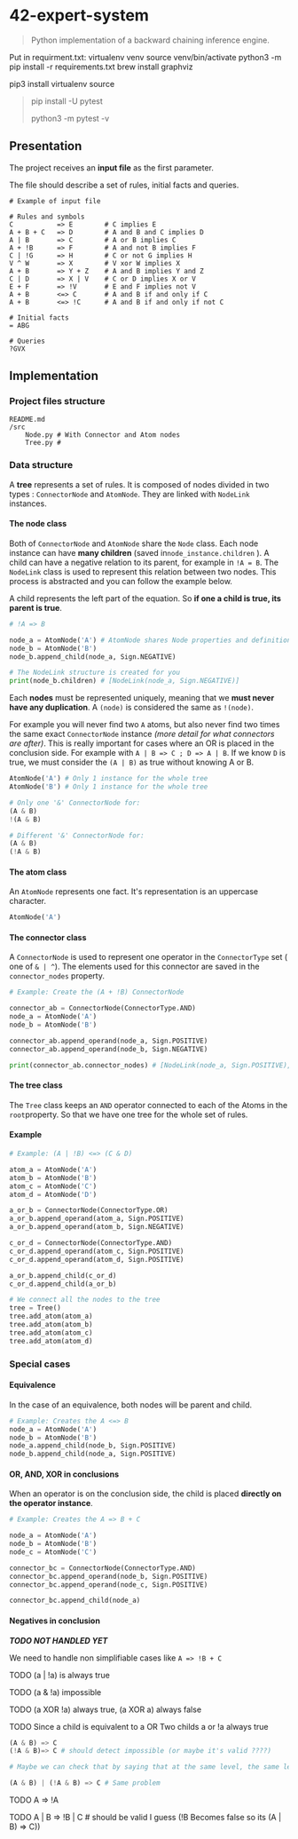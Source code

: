 # 42-expert-system

> Python implementation of a backward chaining inference engine.


Put in requirment.txt:
virtualenv venv
source venv/bin/activate
python3 -m pip install -r requirements.txt
brew install graphviz
	
pip3 install virtualenv
source
> pip install -U pytest
>
>python3 -m pytest -v

## Presentation

The project receives an **input file** as the first parameter.

The file should describe a set of rules, initial facts and queries.

```
# Example of input file

# Rules and symbols
C           => E        # C implies E
A + B + C   => D        # A and B and C implies D
A | B       => C        # A or B implies C
A + !B      => F        # A and not B implies F
C | !G      => H        # C or not G implies H
V ^ W       => X        # V xor W implies X
A + B       => Y + Z    # A and B implies Y and Z
C | D       => X | V    # C or D implies X or V
E + F       => !V       # E and F implies not V
A + B       <=> C       # A and B if and only if C
A + B       <=> !C      # A and B if and only if not C

# Initial facts
= ABG

# Queries
?GVX
```

## Implementation

### Project files structure

```
README.md
/src
    Node.py # With Connector and Atom nodes
    Tree.py #
```

### Data structure

A **tree** represents a set of rules. It is composed of nodes divided in two types : `ConnectorNode` and `AtomNode`. They are linked with `NodeLink` instances.

#### The node class

Both of `ConnectorNode` and `AtomNode` share the `Node` class. Each node instance can have **many children** (saved in`node_instance.children` ). A child can have a negative relation to its parent, for example in `!A = B`. The `NodeLink` class is used to represent this relation between two nodes. This process is abstracted and you can follow the example below.

A child represents the left part of the equation. So **if one a child is true, its parent is true**.

```python
# !A => B

node_a = AtomNode('A') # AtomNode shares Node properties and definitions
node_b = AtomNode('B')
node_b.append_child(node_a, Sign.NEGATIVE)

# The NodeLink structure is created for you
print(node_b.children) # [NodeLink(node_a, Sign.NEGATIVE)]
```

Each **nodes** must be represented uniquely, meaning that we **must never have any duplication**. A `(node)` is considered the same as `!(node)`.

For example you will never find two `A` atoms, but also never find two times the same exact `ConnectorNode` instance  *(more detail for what connectors are after)*. This is really important for cases where an OR is placed in the conclusion side. For example with `A | B => C ; D => A | B`. If we know `D` is true, we must consider the `(A | B)` as true without knowing A or B.

```python
AtomNode('A') # Only 1 instance for the whole tree
AtomNode('B') # Only 1 instance for the whole tree

# Only one '&' ConnectorNode for:
(A & B)
!(A & B)

# Different '&' ConnectorNode for:
(A & B)
(!A & B)
```

#### The atom class

An `AtomNode` represents one fact. It's representation is an uppercase character.

```python
AtomNode('A')
```

#### The connector class

A `ConnectorNode` is used to represent one operator in the `ConnectorType` set  ( one of `& | ^`). The elements used for this connector are saved in the `connector_nodes` property.

```python
# Example: Create the (A + !B) ConnectorNode

connector_ab = ConnectorNode(ConnectorType.AND)
node_a = AtomNode('A')
node_b = AtomNode('B')

connector_ab.append_operand(node_a, Sign.POSITIVE)
connector_ab.append_operand(node_b, Sign.NEGATIVE)

print(connector_ab.connector_nodes) # [NodeLink(node_a, Sign.POSITIVE), NodeLink(node_b, Sign.NEGATIVE)]
```

#### The tree class

The `Tree` class keeps an `AND` operator connected to each of the Atoms in the `root`property. So that we have one tree for the whole set of rules.

#### Example

```python
# Example: (A | !B) <=> (C & D)

atom_a = AtomNode('A')
atom_b = AtomNode('B')
atom_c = AtomNode('C')
atom_d = AtomNode('D')

a_or_b = ConnectorNode(ConnectorType.OR)
a_or_b.append_operand(atom_a, Sign.POSITIVE)
a_or_b.append_operand(atom_b, Sign.NEGATIVE)

c_or_d = ConnectorNode(ConnectorType.AND)
c_or_d.append_operand(atom_c, Sign.POSITIVE)
c_or_d.append_operand(atom_d, Sign.POSITIVE)

a_or_b.append_child(c_or_d)
c_or_d.append_child(a_or_b)

# We connect all the nodes to the tree
tree = Tree()
tree.add_atom(atom_a)
tree.add_atom(atom_b)
tree.add_atom(atom_c)
tree.add_atom(atom_d)
```

### Special cases

#### Equivalence

In the case of an equivalence, both nodes will be parent and child.

```python
# Example: Creates the A <=> B
node_a = AtomNode('A')
node_b = AtomNode('B')
node_a.append_child(node_b, Sign.POSITIVE)
node_b.append_child(node_a, Sign.POSITIVE)
```

#### OR, AND, XOR in conclusions

When an operator is on the conclusion side, the child is placed **directly on the operator instance**.

```python
# Example: Creates the A => B + C

node_a = AtomNode('A')
node_b = AtomNode('B')
node_c = AtomNode('C')

connector_bc = ConnectorNode(ConnectorType.AND)
connector_bc.append_operand(node_b, Sign.POSITIVE)
connector_bc.append_operand(node_c, Sign.POSITIVE)

connector_bc.append_child(node_a)
```

#### Negatives in conclusion

***TODO NOT HANDLED YET***

We need to handle non simplifiable cases like `A => !B + C`

TODO (a | !a) is always true

TODO (a & !a) impossible

TODO (a XOR !a) always true, (a XOR a) always false

TODO Since a child is equivalent to a OR Two childs a or !a always true

```python
(A & B) => C
(!A & B)=> C # should detect impossible (or maybe it's valid ????)

# Maybe we can check that by saying that at the same level, the same letter must have same sign

(A & B) | (!A & B) => C # Same problem

```

TODO A => !A

TODO A | B => !B | C # should be  valid  I guess (!B  Becomes false so its (A | B) => C))
